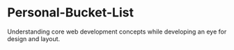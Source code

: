# Personal-Bucket-List
Understanding  core web development concepts while developing an eye for design and layout.
